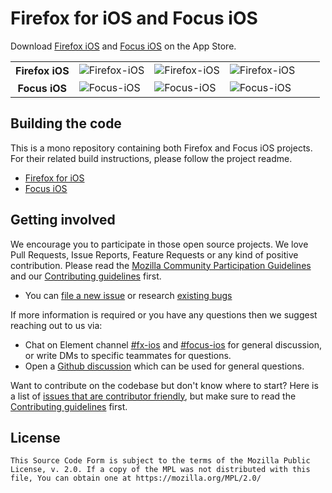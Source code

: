 # Firefox for iOS and Focus iOS

Download [Firefox iOS](https://apps.apple.com/app/firefox-web-browser/id989804926) and [Focus iOS](https://itunes.apple.com/app/id1055677337) on the App Store.

<table>
  <tr>
    <th style="border: none;"><strong>Firefox iOS</strong></th>
    <td style="border: none;"><img src="https://img.shields.io/badge/Xcode-16.1-blue?logo=Xcode&logoColor=white" alt="Firefox-iOS"></td>
    <td style="border: none;"><img src="https://img.shields.io/badge/Swift-5.6-red?logo=Swift&logoColor=white" alt="Firefox-iOS"></td>
    <td style="border: none;"><img src="https://img.shields.io/badge/iOS-15.0+-green?logo=apple&logoColor=white" alt="Firefox-iOS"></td>
    <th rowspan="2" style="border: none;">
        <a href="https://codebeat.co/projects/github-com-mozilla-firefox-ios">
            <img src="https://codebeat.co/badges/67e58b6d-bc89-4f22-ba8f-7668a9c15c5a" alt="">
        </a>
    </th>
    <th rowspan="2" style="border: none;">
        <a href="https://codecov.io/gh/mozilla-mobile/firefox-ios/branch/main">
            <img src="https://codecov.io/gh/mozilla-mobile/firefox-ios/branch/main/graph/badge.svg" alt="">
        </a>
    </th>
  </tr>
  <tr>
    <th style="border: none;"><strong>Focus iOS</strong></th>
    <td style="border: none;"><img src="https://img.shields.io/badge/Xcode-16.1-blue?logo=Xcode&logoColor=white" alt="Focus-iOS"></td>
    <td style="border: none;"><img src="https://img.shields.io/badge/Swift-5.6-red?logo=Swift&logoColor=white" alt="Focus-iOS"></td>
    <td style="border: none;"><img src="https://img.shields.io/badge/iOS-15.0+-green?logo=apple&logoColor=white" alt="Focus-iOS"></td>
  </tr>
</table>

## Building the code
This is a mono repository containing both Firefox and Focus iOS projects. For their related build instructions, please follow the project readme.
- [Firefox for iOS](https://github.com/mozilla-mobile/firefox-ios/blob/main/firefox-ios/README.md)
- [Focus iOS](https://github.com/mozilla-mobile/firefox-ios/blob/main/focus-ios/README.md)

## Getting involved

We encourage you to participate in those open source projects. We love Pull Requests, Issue Reports, Feature Requests or any kind of positive contribution. Please read the [Mozilla Community Participation Guidelines](https://www.mozilla.org/en-US/about/governance/policies/participation/) and our [Contributing guidelines](https://github.com/mozilla-mobile/firefox-ios/blob/main/CONTRIBUTING.md) first. 

- You can [file a new issue](https://github.com/mozilla-mobile/firefox-ios/issues/new/choose) or research [existing bugs](https://github.com/mozilla-mobile/firefox-ios/issues)

If more information is required or you have any questions then we suggest reaching out to us via:
- Chat on Element channel [#fx-ios](https://chat.mozilla.org/#/room/#fx-ios:mozilla.org) and [#focus-ios](https://chat.mozilla.org/#/room/#focus-ios:mozilla.org) for general discussion, or write DMs to specific teammates for questions.
- Open a [Github discussion](https://github.com/mozilla-mobile/firefox-ios/discussions) which can be used for general questions.

Want to contribute on the codebase but don't know where to start? Here is a list of [issues that are contributor friendly](https://github.com/mozilla-mobile/firefox-ios/labels/Contributor%20OK), but make sure to read the [Contributing guidelines](https://github.com/mozilla-mobile/firefox-ios/blob/main/CONTRIBUTING.md) first. 


## License

    This Source Code Form is subject to the terms of the Mozilla Public
    License, v. 2.0. If a copy of the MPL was not distributed with this
    file, You can obtain one at https://mozilla.org/MPL/2.0/
